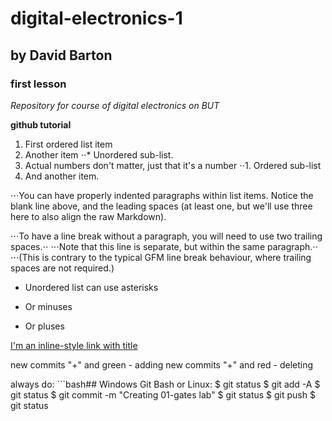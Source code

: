 # digital-electronics-1
## by David Barton
### first lesson
_Repository for course of digital electronics on BUT_

__github tutorial__

1. First ordered list item
2. Another item
⋅⋅* Unordered sub-list. 
1. Actual numbers don't matter, just that it's a number
⋅⋅1. Ordered sub-list
4. And another item.

⋅⋅⋅You can have properly indented paragraphs within list items. Notice the blank line above, and the leading spaces (at least one, but we'll use three here to also align the raw Markdown).

⋅⋅⋅To have a line break without a paragraph, you will need to use two trailing spaces.⋅⋅
⋅⋅⋅Note that this line is separate, but within the same paragraph.⋅⋅
⋅⋅⋅(This is contrary to the typical GFM line break behaviour, where trailing spaces are not required.)

* Unordered list can use asterisks
- Or minuses
+ Or pluses

[I'm an inline-style link with title](https://www.vut.cz "BUT Homepage")

[link text itself]: http://www.reddit.com

new commits "+" and green - adding
new commits "+" and red - deleting

always do: ```bash## Windows Git Bash or Linux:
$ git status
$ git add -A
$ git status
$ git commit -m "Creating 01-gates lab"
$ git status
$ git push
$ git status
```
